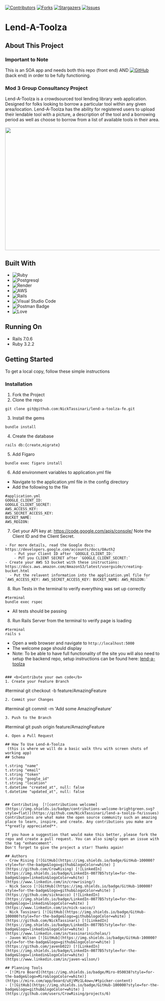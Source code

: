 [![Contributors](https://img.shields.io/github/contributors/NickTassinari/lend-a-toolza-fe.svg)](https://github.com/NickTassinari/lend-a-toolza-fe/graphs/contributors)
[![Forks](https://img.shields.io/github/forks/NickTassinari/lend-a-toolza-fe.svg)](https://github.com/NickTassinari/lend-a-toolza-fe/forks)
[![Stargazers](https://img.shields.io/github/stars/NickTassinari/lend-a-toolza-fe.svg)](https://github.com/NickTassinari/lend-a-toolza-fe/stargazers)
[![Issues](https://img.shields.io/github/issues/NickTassinari/lend-a-toolza-fe.svg)](https://github.com/NickTassinari/lend-a-toolza-fe/issues)

# Lend-A-Toolza



## About This Project
### Important to Note
This is an SOA app and needs both this repo (front end) AND [![GitHub](https://img.shields.io/badge/GitHub-100000?style=for-the-badge&logo=github&logoColor=white) ](https://github.com/sicknacco/lend-a-toolza-be) (back end) in order to be fully functioning.

### Mod 3 Group Consultancy Project
Lend-A-Toolza is a crowdsourced tool lending library web application. Designed for folks looking to borrow a particular tool within any given area/location. Lend-A-Toolza has the ability for registered users to upload their lendable tool with a picture, a description of the tool and a borrowing period as well as choose to borrow from a list of available tools in their area.
                                                  <br><br>
                    <img src="https://149845544.v2.pressablecdn.com/wp-content/uploads/2018/12/blog_top-image_tools.jpg" width="600" height="400">
                    

## Built With
* ![Ruby](https://img.shields.io/badge/ruby-%23CC342D.svg?style=for-the-badge&logo=ruby&logoColor=white)
* ![Postgresql](https://img.shields.io/badge/PostgreSQL-316192?style=for-the-badge&logo=postgresql&logoColor=white)
* ![Render](https://img.shields.io/badge/Render-%46E3B7.svg?style=for-the-badge&logo=render&logoColor=white)
* ![AWS](https://img.shields.io/badge/AWS-%23FF9900.svg?style=for-the-badge&logo=amazon-aws&logoColor=white)
* ![Rails](https://img.shields.io/badge/rails-%23CC0000.svg?style=for-the-badge&logo=ruby-on-rails&logoColor=white)
* ![Visual Studio Code](https://img.shields.io/badge/Visual%20Studio%20Code-0078d7.svg?style=for-the-badge&logo=visual-studio-code&logoColor=white)
* ![Postman Badge](https://img.shields.io/badge/Postman-FF6C37?logo=postman&logoColor=fff&style=for-the-badge)
* ![Love](https://ForTheBadge.com/images/badges/built-with-love.svg)

## Running On
  - Rails 7.0.6
  - Ruby 3.2.2

## <b>Getting Started</b>

To get a local copy, follow these simple instructions

### <b>Installation</b>

1. Fork the Project
2. Clone the repo 
``` 
git clone git@github.com:NickTassinari/lend-a-toolza-fe.git
```
3. Install the gems
```
bundle install
```
4. Create the database
```
rails db:{create,migrate}
```
5. Add Figaro
```
bundle exec figaro install
```
6. Add environment variables to application.yml file
  - Navigate to the application.yml file in the config directory
  - Add the following to the file
``` 
#application.yml
GOOGLE_CLIENT_ID: 
GOOGLE_CLIENT_SECRET:
AWS_ACCESS_KEY: 
AWS_SECRET_ACCESS_KEY: 
BUCKET_NAME: 
AWS_REGION: 
```
7. Get your API key at: https://code.google.com/apis/console/ Note the Client ID and the Client Secret.
```
- For more details, read the Google docs: https://developers.google.com/accounts/docs/OAuth2
    - Put your Client ID after `GOOGLE_CLIENT_ID:`
    - PUT you CLIENT SECRET after `GOOGLE_CLIENT_SECRET:`
- Create your AWS S3 bucket with these instructions: https://docs.aws.amazon.com/AmazonS3/latest/userguide/creating-bucket.html
  - Put the relavent information into the application.yml file for `AWS_ACCESS_KEY: AWS_SECRET_ACCESS_KEY: BUCKET_NAME: AWS_REGION:` 
```
8. Run Tests in the terminal to verify everything was set up correctly
```
#terminal
bundle exec rspec
```
- All tests should be passing
8. Run Rails Server from the terminal to verify page is loading
```
#terminal
rails s
```
- Open a web browser and navigate to `http://localhost:5000`
- The welcome page should display
- Note: To be able to have full functionality of the site you will also need to setup the backend repo, setup instructions can be found here: [lend-a-toolza](https://github.com/NickTassinari/lend-a-toolza-fe)
```

### <b>Contribute your own code</b>
1. Create your Feature Branch 
```
#terminal
git checkout -b feature/AmazingFeature
```
2. Commit your Changes 
```
#terminal
git commit -m 'Add some AmazingFeature' 
```
3. Push to the Branch 
```
#terminal
git push origin feature/AmazingFeature
```
4. Open a Pull Request

## How To Use Lend-A-Toolza
 (this is where we will do a basic walk thru with screen shots of working app)
## Schema
```
    t.string "name"
    t.string "email"
    t.string "token"
    t.string "google_id"
    t.string "location"
    t.datetime "created_at", null: false
    t.datetime "updated_at", null: false
```

## Contributing  [![contributions welcome](https://img.shields.io/badge/contributions-welcome-brightgreen.svg?style=flat)](https://github.com/NickTassinari/lend-a-toolza-fe/issues)
Contributions are what make the open source community such an amazing place to learn, inspire, and create. Any contributions you make are **greatly appreciated**.

If you have a suggestion that would make this better, please fork the repo and create a pull request. You can also simply open an issue with the tag "enhancement".
Don't forget to give the project a star! Thanks again!

## Authors
- Crow Rising [![GitHub](https://img.shields.io/badge/GitHub-100000?style=for-the-badge&logo=github&logoColor=white) ](https://github.com/CrowRising) [![LinkedIn](https://img.shields.io/badge/LinkedIn-0077B5?style=for-the-badge&logo=linkedin&logoColor=white) ](https://www.linkedin.com/in/crowrising/)
- Nick Sacco [![GitHub](https://img.shields.io/badge/GitHub-100000?style=for-the-badge&logo=github&logoColor=white) ](https://github.com/sicknacco) [![LinkedIn](https://img.shields.io/badge/LinkedIn-0077B5?style=for-the-badge&logo=linkedin&logoColor=white) ](https://www.linkedin.com/in/nick-sacco/)
- Nick Tassinari [![GitHub](https://img.shields.io/badge/GitHub-100000?style=for-the-badge&logo=github&logoColor=white) ](https://github.com/NickTassinari) [![LinkedIn](https://img.shields.io/badge/LinkedIn-0077B5?style=for-the-badge&logo=linkedin&logoColor=white) ](https://www.linkedin.com/in/tassinarinicholas/)
- Javen Wilson [![GitHub](https://img.shields.io/badge/GitHub-100000?style=for-the-badge&logo=github&logoColor=white) ](https://github.com/javenb022) [![LinkedIn](https://img.shields.io/badge/LinkedIn-0077B5?style=for-the-badge&logo=linkedin&logoColor=white) ](https://www.linkedin.com/in/javen-wilson/)

## Planning Tools
- [![Miro Board](https://img.shields.io/badge/Miro-050038?style=for-the-badge&logo=Miro&logoColor=white)](https://miro.com/app/board/uXjVMz1L4ow=/#tpicker-content)
- [![GitHub](https://img.shields.io/badge/GitHub-100000?style=for-the-badge&logo=github&logoColor=white) ](https://github.com/users/CrowRising/projects/6)